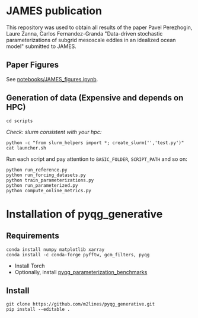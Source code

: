 # JAMES publication
This repository was used to obtain all results of the paper Pavel Perezhogin, Laure Zanna, Carlos Fernandez-Granda "Data-driven stochastic parameterizations of subgrid mesoscale eddies in an idealized ocean model" submitted to JAMES. 
## Paper Figures
See [notebooks/JAMES_figures.ipynb](https://github.com/m2lines/pyqg_generative/blob/master/notebooks/JAMES_figures.ipynb).

## Generation of data (Expensive and depends on HPC)
```
cd scripts
```
*Check: slurm consistent with your hpc:*
```
python -c "from slurm_helpers import *; create_slurm('','test.py')"
cat launcher.sh
```
Run each script and pay attention to `BASIC_FOLDER`, `SCRIPT_PATH` and so on:
```
python run_reference.py
python run_forcing_datasets.py
python train_parameterizations.py
python run_parameterized.py
python compute_online_metrics.py
```
# Installation of pyqg_generative
## Requirements
```
conda install numpy matplotlib xarray
conda install -c conda-forge pyfftw, gcm_filters, pyqg
```
* Install Torch 
* Optionally, install [pyqg_parameterization_benchmarks](https://github.com/m2lines/pyqg_parameterization_benchmarks)

## Install
```
git clone https://github.com/m2lines/pyqg_generative.git
pip install --editable .
```
